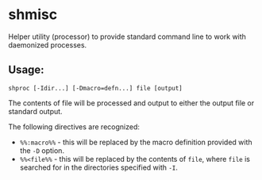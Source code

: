 shmisc
======

Helper utility (processor) to provide standard command line to work with daemonized processes.

Usage:
------

    shproc [-Idir...] [-Dmacro=defn...] file [output]

The contents of file will be processed and output to either the output file or
standard output.

The following directives are recognized:

- `%%:macro%%` - this will be replaced by the macro definition provided with the `-D` option.
- `%%<file%%` - this will be replaced by the contents of `file`, where `file`
  is searched for in the directories specified with `-I`.
